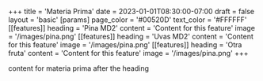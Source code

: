+++
title = 'Materia Prima'
date = 2023-01-01T08:30:00-07:00
draft = false
layout = 'basic'
[params]
    page_color = '#00520D'
    text_color = '#FFFFFF'
[[features]]
    heading = 'Pina MD2'
    content = 'Content for this feature'
    image = '/images/pina.png'
[[features]]
    heading = 'Uvas MD2'
    content = 'Content for this feature'
    image = '/images/pina.png'
[[features]]
    heading = 'Otra fruta'
    content = 'Content for this feature'
    image = '/images/pina.png'
+++

content for materia prima after the heading